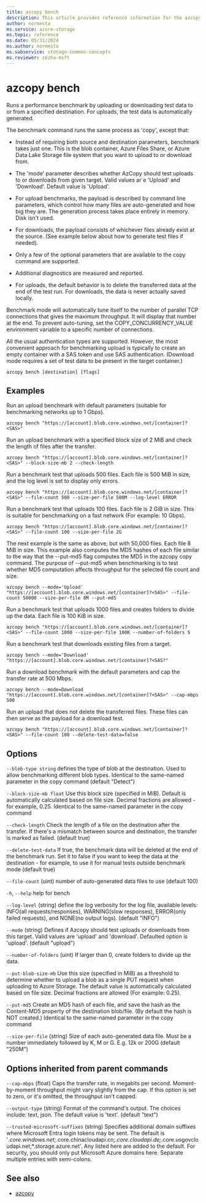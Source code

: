 ```yaml
---
title: azcopy bench
description: This article provides reference information for the azcopy bench command.
author: normesta
ms.service: azure-storage
ms.topic: reference
ms.date: 05/31/2024
ms.author: normesta
ms.subservice: storage-common-concepts
ms.reviewer: zezha-msft
---
```


# azcopy bench

Runs a performance benchmark by uploading or downloading test data to or from a specified destination. For uploads, the test data is automatically generated.

The benchmark command runs the same process as 'copy', except that:

- Instead of requiring both source and destination parameters, benchmark takes just one. This is the blob container, Azure Files Share, or Azure Data Lake Storage file system that you want to upload to or download from.

- The 'mode' parameter describes whether AzCopy should test uploads to or downloads from given target. Valid values ar`e 'Upload'
    and 'Download'. Default value is 'Upload'.

- For upload benchmarks, the payload is described by command line parameters, which control how many files are auto-generated and 
    how big they are. The generation process takes place entirely in memory. Disk isn't used.

- For downloads, the payload consists of whichever files already exist at the source. (See example below about how to generate
    test files if needed).
  
- Only a few of the optional parameters that are available to the copy command are supported.
  
- Additional diagnostics are measured and reported.
  
- For uploads, the default behavior is to delete the transferred data at the end of the test run.  For downloads, the data is never actually saved locally.

Benchmark mode will automatically tune itself to the number of parallel TCP connections that gives the maximum throughput. It will display that number at the end. To prevent auto-tuning, set the COPY_CONCURRENCY_VALUE environment variable to a specific number of connections.

All the usual authentication types are supported. However, the most convenient approach for benchmarking upload is typically
to create an empty container with a SAS token and use SAS authentication. (Download mode requires a set of test data to be
present in the target container.)
  
```azcopy
azcopy bench [destination] [flags]
```

## Examples

Run an upload benchmark with default parameters (suitable for benchmarking networks up to 1 Gbps).

`azcopy bench "https://[account].blob.core.windows.net/[container]?<SAS>"`

Run an upload benchmark with a specified block size of 2 MiB and check the length of files after the transfer.

`azcopy bench "https://[account].blob.core.windows.net/[container]?<SAS>" --block-size-mb 2 --check-length`

Run a benchmark test that uploads 500 files. Each file is 500 MiB in size, and the log level is set to display only errors.

`azcopy bench "https://[account].blob.core.windows.net/[container]?<SAS>" --file-count 500 --size-per-file 500M --log-level ERROR`

Run a benchmark test that uploads 100 files. Each file is 2 GiB in size. This is suitable for benchmarking on a fast network (For example: 10 Gbps).

`azcopy bench "https://[account].blob.core.windows.net/[container]?<SAS>" --file-count 100 --size-per-file 2G`

The next example is the same as above, but with 50,000 files. Each file 8 MiB in size. This example also computes the MD5 hashes of each file similar to the way that the --put-md5 flag computes the MD5 in the azcopy copy command. The purpose of --put-md5 when benchmarking is to test whether MD5 computation affects throughput for the 
selected file count and size.

`azcopy bench --mode='Upload' "https://[account].blob.core.windows.net/[container]?<SAS>" --file-count 50000 --size-per-file 8M --put-md5`

Run a benchmark test that uploads 1000 files and creates folders to divide up the data. Each file is 100 KiB in size.

`azcopy bench "https://[account].blob.core.windows.net/[container]?<SAS>" --file-count 1000 --size-per-file 100K --number-of-folders 5`
 
Run a benchmark test that downloads existing files from a target.

`azcopy bench --mode='Download' "https://[account].blob.core.windows.net/[container]?<SAS?"`

Run a download benchmark with the default parameters and cap the transfer rate at 500 Mbps.

`azcopy bench --mode=Download "https://[account].blob.core.windows.net/[container]?<SAS>" --cap-mbps 500`

Run an upload that does not delete the transferred files. These files can then serve as the payload for a download test.

`azcopy bench "https://[account].blob.core.windows.net/[container]?<SAS>" --file-count 100 --delete-test-data=false`

## Options

`--blob-type string`    defines the type of blob at the destination. Used to allow benchmarking different blob types. Identical to the same-named parameter in the copy command (default "Detect")

`--block-size-mb float`    Use this block size (specified in MiB). Default is automatically calculated based on file size. Decimal fractions are allowed - for example, 0.25. Identical to the same-named parameter in the copy command

`--check-length` Check the length of a file on the destination after the transfer. If there's a mismatch between source and destination, the transfer is marked as failed. (default true)

`--delete-test-data`   If true, the benchmark data will be deleted at the end of the benchmark run.  Set it to false if you want to keep the data at the destination - for example, to use it for manual tests outside benchmark mode (default true)

`--file-count`    (uint)    number of auto-generated data files to use (default 100)

`-h`, `--help`    help for bench

`--log-level`    (string)    define the log verbosity for the log file, available levels: INFO(all requests/responses), WARNING(slow responses), ERROR(only failed requests), and NONE(no output logs). (default "INFO")

`--mode`    (string)    Defines if Azcopy should test uploads or downloads from this target. Valid values are 'upload' and 'download'. Defaulted option is 'upload'. (default "upload")

`--number-of-folders`    (uint)    If larger than 0, create folders to divide up the data.

`--put-blob-size-mb`  Use this size (specified in MiB) as a threshold to determine whether to upload a blob as a single PUT request when uploading to Azure Storage. The default value is automatically calculated based on file size. Decimal fractions are allowed (For example: 0.25).

`--put-md5`    Create an MD5 hash of each file, and save the hash as the Content-MD5 property of the destination blob/file. (By default the hash is NOT created.) Identical to the same-named parameter in the copy command

`--size-per-file`    (string)    Size of each auto-generated data file. Must be a number immediately followed by K, M or G. E.g. 12k or 200G (default "250M")

## Options inherited from parent commands

`--cap-mbps`    (float)    Caps the transfer rate, in megabits per second. Moment-by-moment throughput might vary slightly from the cap. If this option is set to zero, or it's omitted, the throughput isn't capped.

`--output-type`    (string)    Format of the command's output. The choices include: text, json. The default value is 'text'. (default "text")

`--trusted-microsoft-suffixes`    (string)    Specifies additional domain suffixes where Microsoft Entra login tokens may be sent.  The default is '*.core.windows.net;*.core.chinacloudapi.cn;*.core.cloudapi.de;*.core.usgovcloudapi.net;*.storage.azure.net'. Any listed here are added to the default. For security, you should only put Microsoft Azure domains here. Separate multiple entries with semi-colons.

## See also

- [azcopy](storage-ref-azcopy.md)

